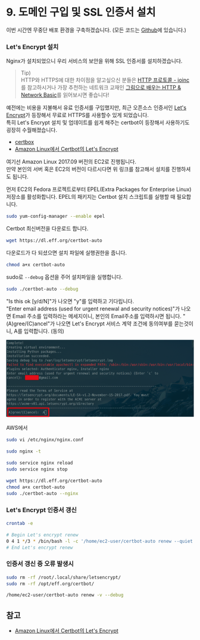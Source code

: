 # 9. 도메인 구입 및 SSL 인증서 설치

이번 시간엔 무중단 배포 환경을 구축하겠습니다.
(모든 코드는 [Github](https://github.com/jojoldu/springboot-webservice/tree/feature/9)에 있습니다.)  



### Let's Encrypt 설치

Nginx가 설치되었으니 우리 서비스의 보안을 위해 SSL 인증서를 설치하겠습니다. 

> Tip)  
HTTP와 HTTPS에 대한 차이점을 알고싶으신 분들은 [HTTP 프로토콜 - joinc](https://www.joinc.co.kr/w/Site/Network_Programing/AdvancedComm/HTTP#s-5.)를 참고하시거나 가장 추천하는 네트워크 교재인 [그림으로 배우는 HTTP & Network Basic](http://www.kyobobook.co.kr/product/detailViewKor.laf?barcode=9788931447897)를 읽어보시면  좋습니다!

예전에는 비용을 지불해서 유료 인증서를 구입했지만, 최근 오픈소스 인증서인 [Let's Encrypt](https://blog.outsider.ne.kr/1178)가 등장해서 무료로 HTTPS를 사용할수 있게 되었습니다.  
특히 Let's Encrypt 설치 및 업데이트를 쉽게 해주는 certbot이 등장해서 사용하기도 굉장히 수월해졌습니다.  

* [certbox](https://certbot.eff.org/#centosrhel6-nginx)
* [Amazon Linux에서 Certbot의 Let's Encrypt](https://docs.aws.amazon.com/ko_kr/AWSEC2/latest/UserGuide/SSL-on-an-instance.html#letsencrypt)

여기선 Amazon Linux 2017.09 버전의 EC2로 진행됩니다.  
만약 본인의 서버 혹은 EC2의 버전이 다르시다면 위 링크를 참고해서 설치를 진행하셔도 됩니다.  
  
먼저 EC2의 Fedora 프로젝트로부터 EPEL(Extra Packages for Enterprise Linux) 저장소를 활성화합니다. EPEL의 패키지는 Certbot 설치 스크립트를 실행할 때 필요합니다.

```bash
sudo yum-config-manager --enable epel
```

Certbot 최신버전을 다운로드 합니다.

```bash
wget https://dl.eff.org/certbot-auto
```

다운로드가 다 되셨으면 설치 파일에 실행권한을 줍니다.

```bash
chmod a+x certbot-auto
```

sudo로 ```--debug``` 옵션을 주어 설치파일을 실행합니다.

```bash
sudo ./certbot-auto --debug
```

"Is this ok [y/d/N]"가 나오면 "y"를 입력하고 기다립니다.  
"Enter email address (used for urgent renewal and security notices)"가 나오면 Email 주소를 입력하라는 메세지이니, 본인의 Email주소를 입력하시면 됩니다.
"(A)gree/(C)ancel"가 나오면 Let's Encrypt 서비스 계약 조건에 동의여부를 묻는것이니, A를 입력합니다. (동의)  

![ssl1](./images/9/ssl1.png)

AWS에서

```bash
sudo vi /etc/nginx/nginx.conf
```

```bash
sudo nginx -t
```

```bash
sudo service nginx reload
sudo service nginx stop
```

```bash
wget https://dl.eff.org/certbot-auto
chmod a+x certbot-auto
sudo ./certbot-auto --nginx
```

### Let's Encrypt 인증서 갱신

```bash
crontab -e
```

```bash
# Begin Let's encrypt renew
0 4 1 */3 * /bin/bash -l -c '/home/ec2-user/certbot-auto renew --quiet --no-self-upgrade'
# End Let's encrypt renew
```

### 인증서 갱신 중 오류 발생시

```bash
sudo rm -rf /root/.local/share/letsencrypt/
sudo rm -rf /opt/eff.org/certbot/
```

```bash
/home/ec2-user/certbot-auto renew -v --debug
```

## 참고

* [Amazon Linux에서 Certbot의 Let's Encrypt](https://docs.aws.amazon.com/ko_kr/AWSEC2/latest/UserGuide/SSL-on-an-instance.html#letsencrypt)